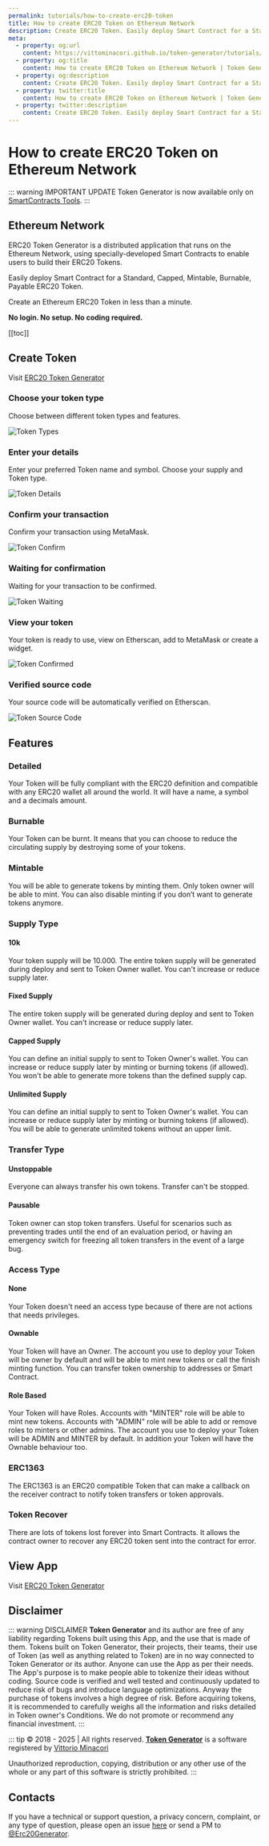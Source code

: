```yaml
---
permalink: tutorials/how-to-create-erc20-token
title: How to create ERC20 Token on Ethereum Network
description: Create ERC20 Token. Easily deploy Smart Contract for a Standard, Capped, Mintable, Burnable, Payable ERC20 Token.
meta:
  - property: og:url
    content: https://vittominacori.github.io/token-generator/tutorials/how-to-create-erc20-token/
  - property: og:title
    content: How to create ERC20 Token on Ethereum Network | Token Generator
  - property: og:description
    content: Create ERC20 Token. Easily deploy Smart Contract for a Standard, Capped, Mintable, Burnable, Payable ERC20 Token.
  - property: twitter:title
    content: How to create ERC20 Token on Ethereum Network | Token Generator
  - property: twitter:description
    content: Create ERC20 Token. Easily deploy Smart Contract for a Standard, Capped, Mintable, Burnable, Payable ERC20 Token.
---
```


# How to create ERC20 Token on Ethereum Network

::: warning IMPORTANT UPDATE
Token Generator is now available only on [SmartContracts Tools](https://www.smartcontracts.tools/token-generator/).
:::

## Ethereum Network

ERC20 Token Generator is a distributed application that runs on the Ethereum Network, using specially-developed Smart Contracts to enable users to build their ERC20 Tokens.

Easily deploy Smart Contract for a Standard, Capped, Mintable, Burnable, Payable ERC20 Token.

Create an Ethereum ERC20 Token in less than a minute.

**No login. No setup. No coding required.**

[[toc]]

## Create Token

Visit [ERC20 Token Generator](https://vittominacori.github.io/erc20-generator/)

### Choose your token type

Choose between different token types and features.

![Token Types](/token-generator/images/tutorials/create/erc20/token-types.png)

### Enter your details

Enter your preferred Token name and symbol. Choose your supply and Token type.

![Token Details](/token-generator/images/tutorials/create/erc20/token-details.png)

### Confirm your transaction

Confirm your transaction using MetaMask.

![Token Confirm](/token-generator/images/tutorials/create/erc20/token-confirm.png)

### Waiting for confirmation

Waiting for your transaction to be confirmed.

![Token Waiting](/token-generator/images/tutorials/create/erc20/token-waiting.png)

### View your token

Your token is ready to use, view on Etherscan, add to MetaMask or create a widget.

![Token Confirmed](/token-generator/images/tutorials/create/erc20/token-confirmed.png)

### Verified source code

Your source code will be automatically verified on Etherscan.

![Token Source Code](/token-generator/images/tutorials/create/erc20/token-source-code.png)

## Features

### Detailed

Your Token will be fully compliant with the ERC20 definition and compatible with any ERC20 wallet all around the world. It will have a name, a symbol and a decimals amount.

### Burnable

Your Token can be burnt. It means that you can choose to reduce the circulating supply by destroying some of your tokens.

### Mintable

You will be able to generate tokens by minting them. Only token owner will be able to mint. You can also disable minting if you don’t want to generate tokens anymore.

### Supply Type

#### 10k

Your token supply will be 10.000. The entire token supply will be generated during deploy and sent to Token Owner wallet. You can't increase or reduce supply later.

#### Fixed Supply

The entire token supply will be generated during deploy and sent to Token Owner wallet. You can't increase or reduce supply later.

#### Capped Supply

You can define an initial supply to sent to Token Owner's wallet. You can increase or reduce supply later by minting or burning tokens (if allowed). You won't be able to generate more tokens than the defined supply cap.

#### Unlimited Supply

You can define an initial supply to sent to Token Owner's wallet. You can increase or reduce supply later by minting or burning tokens (if allowed). You will be able to generate unlimited tokens without an upper limit.

### Transfer Type

#### Unstoppable

Everyone can always transfer his own tokens. Transfer can't be stopped.

#### Pausable

Token owner can stop token transfers. Useful for scenarios such as preventing trades until the end of an evaluation period, or having an emergency switch for freezing all token transfers in the event of a large bug.

### Access Type

#### None

Your Token doesn't need an access type because of there are not actions that needs privileges.

#### Ownable

Your Token will have an Owner. The account you use to deploy your Token will be owner by default and will be able to mint new tokens or call the finish minting function. You can transfer token ownership to addresses or Smart Contract.

#### Role Based

Your Token will have Roles. Accounts with "MINTER" role will be able to mint new tokens. Accounts with "ADMIN" role will be able to add or remove roles to minters or other admins. The account you use to deploy your Token will be ADMIN and MINTER by default. In addition your Token will have the Ownable behaviour too.

### ERC1363

The ERC1363 is an ERC20 compatible Token that can make a callback on the receiver contract to notify token transfers or token approvals.

### Token Recover

There are lots of tokens lost forever into Smart Contracts. It allows the contract owner to recover any ERC20 token sent into the contract for error.

## View App

Visit [ERC20 Token Generator](https://vittominacori.github.io/erc20-generator/)

## Disclaimer

::: warning DISCLAIMER
**Token Generator** and its author are free of any liability
regarding Tokens built using this App, and the use that is made of
them. Tokens built on Token Generator, their projects, their teams,
their use of Token (as well as anything related to Token) are in no
way connected to Token Generator or its author.
Anyone can use the App as per their needs. The App's purpose is to
make people able to tokenize their ideas without coding. Source code
is verified and well tested and continuously updated to reduce risk
of bugs and introduce language optimizations. Anyway the purchase of
tokens involves a high degree of risk. Before acquiring tokens, it
is recommended to carefully weighs all the information and risks
detailed in Token owner's Conditions. We do not promote or recommend
any financial investment.
:::

::: tip &copy; 2018 - 2025 | All rights reserved.
**[Token Generator](https://erc20tokengenerator.com/)** is a software registered by [Vittorio Minacori](https://vittorio.minacori.me)

Unauthorized reproduction, copying, distribution or any other use of the whole or any part of this software is strictly prohibited.
:::

## Contacts

If you have a technical or support question, a privacy concern, complaint, or any type of question, please open an issue [here](https://github.com/vittominacori/token-generator/issues) or send a PM to [@Erc20Generator](https://twitter.com/Erc20Generator).
